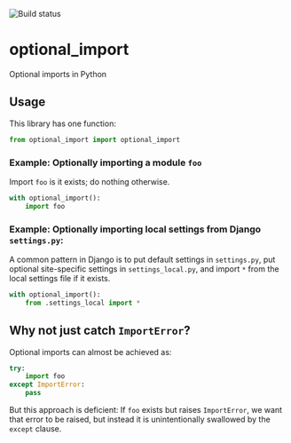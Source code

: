 ![Build status](https://circleci.com/gh/cardforcoin/optional_import.png?circle-token=d834124e03717f6619b867f13c8a85f254298df5)

# optional_import

Optional imports in Python

## Usage

This library has one function:

```python
from optional_import import optional_import
```

### Example: Optionally importing a module `foo`

Import `foo` is it exists; do nothing otherwise.

```python
with optional_import():
    import foo
```

### Example: Optionally importing local settings from Django `settings.py`:

A common pattern in Django is to put default settings in `settings.py`,
put optional site-specific settings in `settings_local.py`, and import `*`
from the local settings file if it exists.

```python
with optional_import():
    from .settings_local import *
```

## Why not just catch `ImportError`?

Optional imports can almost be achieved as:

```python
try:
    import foo
except ImportError:
    pass
```

But this approach is deficient: If `foo` exists but raises `ImportError`,
we want that error to be raised, but instead it is unintentionally
swallowed by the `except` clause.
